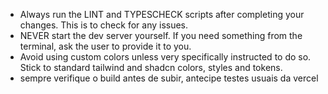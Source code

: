 - Always run the LINT and TYPESCHECK scripts after completing your changes. This is to check for any issues.
- NEVER start the dev server yourself. If you need something from the terminal, ask the user to provide it to you.
- Avoid using custom colors unless very specifically instructed to do so. Stick to standard tailwind and shadcn colors, styles and tokens.
- sempre verifique o build antes de subir, antecipe testes usuais da vercel